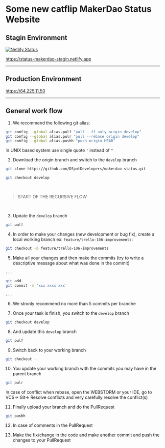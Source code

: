 # Some new catflip MakerDao Status Website


## Stagin Environment
[![Netlify Status](https://api.netlify.com/api/v1/badges/d1f262dc-3865-49aa-9c7a-6d42212c8c2f/deploy-status)](https://status-makerdao-stagin.netlify.app/)

https://status-makerdao-stagin.netlify.app

<hr>

## Production Environment

https://64.225.11.50

<hr>

## General work flow

1. We recommend the following git alias:

```sh
git config --global alias.pulf "pull --ff-only origin develop"
git config --global alias.pulr "pull --rebase origin develop"
git config --global alias.pushh "push origin HEAD"
```
In UNIX based system use single quote `'` instead of `"`

2. Download the origin branch and switch to the `develop` branch
```sh
git clone https://github.com/DSpotDevelopers/makerdao-status.git

git checkout develop
```

<br>

>START OF THE RECURSIVE FLOW

<br>

3. Update the `develop` branch

```sh
git pulf
```

4. In order to make your changes (new development or bug fix), create a local working branch ex: `feature/trello-106-improvements`:

```sh
git checkout -b feature/trello-106-improvements
```


5. Make all your changes and then make the commits (try to write a descriptive message about what was done in the commit)

```sh
...

git add.
git commit -m 'xxx xxxx xxx'

...
```


6. We stronly recommend no more than 5 commits per branche

7. Once your task is finish, you switch to the `develop` branch
 
```sh
git checkout develop
```

8. And update this `develop` branch

```sh
git pulf
```

9. Switch back to your working branch

```sh
git checkout -
```

10. You update your working branch with the commits you may have in the parent branch

```sh
git pulr
```

 In case of conflict when rebase, open the WEBSTORM or your IDE, go to VCS-> Git-> Resolve conflicts and very carefully resolve the conflict(s)

11. Finally upload your branch and do the PullRequest

```sh
git pushh
```

12. In case of comments in the PullRequest

13. Make the fix/change in the code and make another commit and push the changes to your PullRequest
